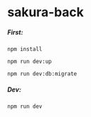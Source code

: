 # sakura-back

##### First:

`npm install`

`npm run dev:up`

`npm run dev:db:migrate`

##### Dev:

`npm run dev`

